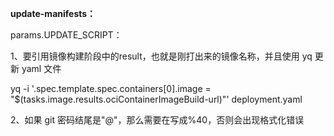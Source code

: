 **update-manifests：**

params.UPDATE_SCRIPT：

1、要引用镜像构建阶段中的result，也就是刚打出来的镜像名称，并且使用 yq 更新 yaml 文件

yq -i '.spec.template.spec.containers[0].image = "$(tasks.image.results.ociContainerImageBuild-url)"' deployment.yaml

2、如果 git 密码结尾是"@"，那么需要在写成%40，否则会出现格式化错误

